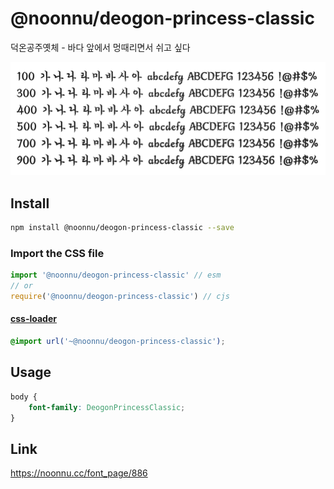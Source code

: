 # @noonnu/deogon-princess-classic

덕온공주옛체 - 바다 앞에서 멍때리면서 쉬고 싶다

![example](./example.png)

## Install

```bash
npm install @noonnu/deogon-princess-classic --save
```

### Import the CSS file

```js
import '@noonnu/deogon-princess-classic' // esm
// or
require('@noonnu/deogon-princess-classic') // cjs
```

#### [css-loader](https://github.com/webpack-contrib/css-loader)

```css
@import url('~@noonnu/deogon-princess-classic');
```

## Usage

```css
body {
    font-family: DeogonPrincessClassic;
}
```

## Link

https://noonnu.cc/font_page/886
